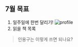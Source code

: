 ## 7월 목표

1. 일주일에 한번 달리기!
![profile](https://drive.google.com/file/d/1UwP4YkkfUHoy7rABrAtXwQC3tLum3KK3/view?usp=sharing) 
3. 읽을 책 목록

> 인용구는 이렇게 쓰면 되나요?



